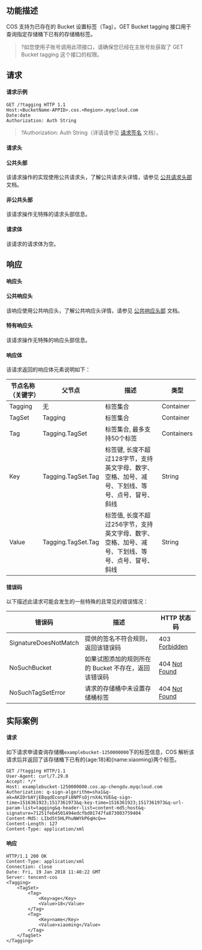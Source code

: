 ## 功能描述

COS 支持为已存在的 Bucket 设置标签（Tag）。GET Bucket tagging 接口用于查询指定存储桶下已有的存储桶标签。

> ?如您使用子账号调用此项接口，请确保您已经在主账号处获取了 GET Bucket tagging 这个接口的权限。

## 请求

#### 请求示例

```http
GET /?tagging HTTP 1.1
Host:<BucketName-APPID>.cos.<Region>.myqcloud.com
Date:date
Authorization: Auth String
```

>?Authorization: Auth String（详请请参见 [请求签名](https://cloud.tencent.com/document/product/436/7778) 文档）。

#### 请求头

#### 公共头部

该请求操作的实现使用公共请求头，了解公共请求头详情，请参见 [公共请求头部](https://cloud.tencent.com/document/product/436/7728 "公共请求头部") 文档。

#### 非公共头部

该请求操作无特殊的请求头部信息。

#### 请求体

该请求的请求体为空。

## 响应

#### 响应头

#### 公共响应头

该响应使用公共响应头，了解公共响应头详情，请参见 [公共响应头部](https://cloud.tencent.com/document/product/436/7729 "公共响应头部") 文档。

#### 特有响应头

该请求操作无特殊的响应头部信息。

#### 响应体

该请求返回的响应体元素说明如下：

| 节点名称（关键字） | 父节点             | 描述                                                         | 类型       |
| ------------------ | ------------------ | ------------------------------------------------------------ | ---------- |
| Tagging            | 无                 | 标签集合                                                     | Container  |
| TagSet             | Tagging            | 标签集合                                                     | Container  |
| Tag                | Tagging.TagSet     | 标签集合, 最多支持50个标签                                 | Containers |
| Key                | Tagging.TagSet.Tag | 标签键, 长度不超过128字节，支持英文字母、数字、空格、加号、减号、下划线、等号、点号、冒号、斜线 | String     |
| Value              | Tagging.TagSet.Tag | 标签值, 长度不超过256字节，支持英文字母、数字、空格、加号、减号、下划线、等号、点号、冒号、斜线 | String     |

#### 错误码

以下描述此请求可能会发生的一些特殊的且常见的错误情况：

| 错误码                | 描述                                                 | HTTP 状态码                                                  |
| --------------------- | ---------------------------------------------------- | ------------------------------------------------------------ |
| SignatureDoesNotMatch | 提供的签名不符合规则，返回该错误码                   | 403 [Forbidden](https://tools.ietf.org/html/rfc7231#section-6.5.3) |
| NoSuchBucket          | 如果试图添加的规则所在的 Bucket 不存在，返回该错误码 | 404 [Not Found](https://tools.ietf.org/html/rfc7231#section-6.5.4) |
| NoSuchTagSetError     | 请求的存储桶中未设置存储桶标签                       | 404 [Not Found](https://tools.ietf.org/html/rfc7231#section-6.5.4) |

## 实际案例

#### 请求

如下请求申请查询存储桶`examplebucket-1250000000`下的标签信息，COS 解析该请求后并返回了该存储桶下已有的{age:18}和{name:xiaoming}两个标签。

```shell
GET /?tagging HTTP/1.1
User-Agent: curl/7.29.0
Accept: */*
Host: examplebucket-1250000000.cos.ap-chengdu.myqcloud.com
Authorization: q-sign-algorithm=sha1&q-ak=AKIDrbAYjEBqqdEconpFi8NPFsOjrnX4LYUE&q-sign-time=1516361923;1517361973&q-key-time=1516361923;1517361973&q-url-param-list=tagging&q-header-list=content-md5;host&q-signature=71251feb4501494edcfbd01747fa873003759404
Content-Md5: LIbd5t5HLPhuNWYkP6qHcQ==
Content-Length: 127
Content-Type: application/xml
```

#### 响应

```shell
HTTP/1.1 200 OK
Content-Type: application/xml
Connection: close
Date: Fri, 19 Jan 2018 11:40:22 GMT
Server: tencent-cos
<Tagging>
    <TagSet>
        <Tag>
            <Key>age</Key>
            <Value>18</Value>
        </Tag>
        <Tag>
            <Key>name</Key>
            <Value>xiaoming</Value>
        </Tag>
    </TagSet>
</Tagging>
```
